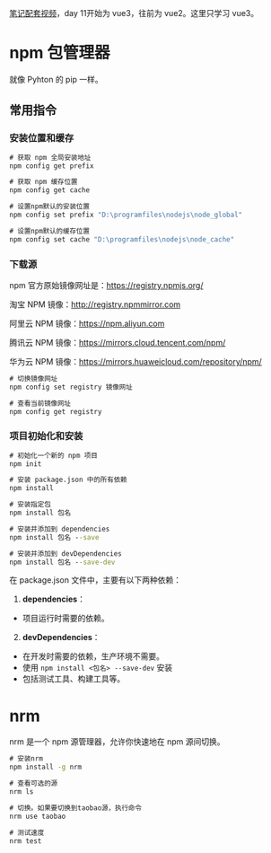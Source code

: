 [笔记配套视频](https://www.bilibili.com/video/BV1HV4y1a7n4/?p=3&share_source=copy_web&vd_source=5d1a88af6b151c4524e2e0393d9d7b02)，day 11开始为 vue3，往前为 vue2。这里只学习 vue3。

# npm 包管理器

就像 Pyhton 的 pip 一样。

## 常用指令

### 安装位置和缓存

```cmd
# 获取 npm 全局安装地址
npm config get prefix

# 获取 npm 缓存位置
npm config get cache

# 设置npm默认的安装位置
npm config set prefix "D:\programfiles\nodejs\node_global"

# 设置npm默认的缓存位置
npm config set cache "D:\programfiles\nodejs\node_cache"
```

### 下载源

npm 官方原始镜像网址是：https://registry.npmjs.org/

淘宝 NPM 镜像：http://registry.npmmirror.com

阿里云 NPM 镜像：https://npm.aliyun.com

腾讯云 NPM 镜像：https://mirrors.cloud.tencent.com/npm/

华为云 NPM 镜像：https://mirrors.huaweicloud.com/repository/npm/

```cmd
# 切换镜像网址
npm config set registry 镜像网址

# 查看当前镜像网址
npm config get registry
```

### 项目初始化和安装

```cmd
# 初始化一个新的 npm 项目
npm init

# 安装 package.json 中的所有依赖
npm install

# 安装指定包
npm install 包名

# 安装并添加到 dependencies
npm install 包名 --save

# 安装并添加到 devDependencies
npm install 包名 --save-dev
```

在 package.json 文件中，主要有以下两种依赖：

1. **dependencies**：
- 项目运行时需要的依赖。

2. **devDependencies**：
- 在开发时需要的依赖，生产环境不需要。
- 使用 `npm install <包名> --save-dev` 安装
- 包括测试工具、构建工具等。


# nrm
nrm 是一个 npm 源管理器，允许你快速地在 npm 源间切换。

```cmd
# 安装nrm
npm install -g nrm

# 查看可选的源
nrm ls

# 切换。如果要切换到taobao源，执行命令
nrm use taobao

# 测试速度
nrm test
```
